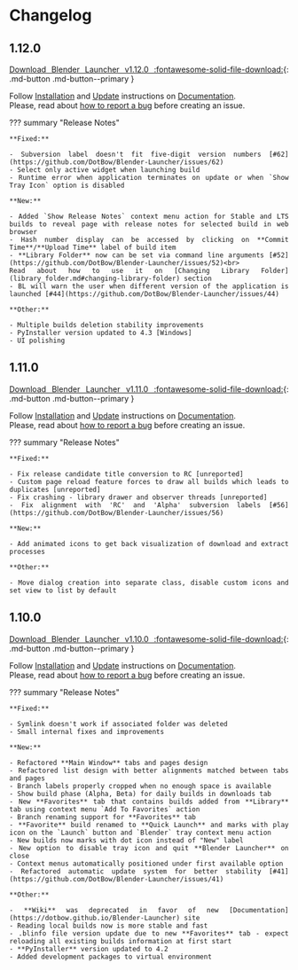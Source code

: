 <style>body {text-align: justify}</style>

# Changelog

## 1.12.0

[Download Blender Launcher v1.12.0 :fontawesome-solid-file-download:](https://github.com/DotBow/Blender-Launcher/releases/tag/v1.12.0){: .md-button .md-button--primary }

Follow [Installation](installation.md#installing-blender-launcher) and [Update](installation.md#updating-blender-launcher) instructions on [Documentation](https://dotbow.github.io/Blender-Launcher).<br>
Please, read about [how to report a bug](troubleshooting.md) before creating an issue.

??? summary "Release Notes"

    **Fixed:**

    - Subversion label doesn't fit five-digit version numbers [#62](https://github.com/DotBow/Blender-Launcher/issues/62)
    - Select only active widget when launching build
    - Runtime error when application terminates on update or when `Show Tray Icon` option is disabled

    **New:**

    - Added `Show Release Notes` context menu action for Stable and LTS builds to reveal page with release notes for selected build in web browser
    - Hash number display can be accessed by clicking on **Commit Time**/**Upload Time** label of build item
    - **Library Folder** now can be set via command line arguments [#52](https://github.com/DotBow/Blender-Launcher/issues/52)<br>
    Read about how to use it on [Changing Library Folder](library_folder.md#changing-library-folder) section
    - BL will warn the user when different version of the application is launched [#44](https://github.com/DotBow/Blender-Launcher/issues/44)

    **Other:**

    - Multiple builds deletion stability improvements
    - PyInstaller version updated to 4.3 [Windows]
    - UI polishing

## 1.11.0

[Download Blender Launcher v1.11.0 :fontawesome-solid-file-download:](https://github.com/DotBow/Blender-Launcher/releases/tag/v1.11.0){: .md-button .md-button--primary }

Follow [Installation](installation.md#installing-blender-launcher) and [Update](installation.md#updating-blender-launcher) instructions on [Documentation](https://dotbow.github.io/Blender-Launcher).<br>
Please, read about [how to report a bug](troubleshooting.md) before creating an issue.

??? summary "Release Notes"

    **Fixed:**

    - Fix release candidate title conversion to RC [unreported]
    - Custom page reload feature forces to draw all builds which leads to duplicates [unreported]
    - Fix crashing - library drawer and observer threads [unreported]
    - Fix alignment with 'RC' and 'Alpha' subversion labels [#56](https://github.com/DotBow/Blender-Launcher/issues/56)

    **New:**

    - Add animated icons to get back visualization of download and extract processes

    **Other:**

    - Move dialog creation into separate class, disable custom icons and set view to list by default

## 1.10.0

[Download Blender Launcher v1.10.0 :fontawesome-solid-file-download:](https://github.com/DotBow/Blender-Launcher/releases/tag/v1.10.0){: .md-button .md-button--primary }

Follow [Installation](installation.md#installing-blender-launcher) and [Update](installation.md#updating-blender-launcher) instructions on [Documentation](https://dotbow.github.io/Blender-Launcher).<br>
Please, read about [how to report a bug](troubleshooting.md) before creating an issue.

??? summary "Release Notes"

    **Fixed:**

    - Symlink doesn't work if associated folder was deleted
    - Small internal fixes and improvements

    **New:**

    - Refactored **Main Window** tabs and pages design
    - Refactored list design with better alignments matched between tabs and pages
    - Branch labels properly cropped when no enough space is available
    - Show build phase (Alpha, Beta) for daily builds in downloads tab
    - New **Favorites** tab that contains builds added from **Library** tab using context menu `Add To Favorites` action
    - Branch renaming support for **Favorites** tab
    - **Favorite** build renamed to **Quick Launch** and marks with play icon on the `Launch` button and `Blender` tray context menu action
    - New builds now marks with dot icon instead of "New" label
    - New option to disable tray icon and quit **Blender Launcher** on close
    - Context menus automatically positioned under first available option
    - Refactored automatic update system for better stability [#41](https://github.com/DotBow/Blender-Launcher/issues/41)

    **Other:**

    - **Wiki** was deprecated in favor of new [Documentation](https://dotbow.github.io/Blender-Launcher) site
    - Reading local builds now is more stable and fast
    - .blinfo file version update due to new **Favorites** tab - expect reloading all existing builds information at first start
    - **PyInstaller** version updated to 4.2
    - Added development packages to virtual environment
